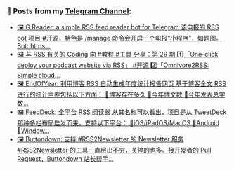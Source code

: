 ### 📰 Posts from my [Telegram Channel](https://t.me/s/aboutrss):
<!-- BLOG-POST-LIST:START -->
- [🖼 G Reader: a simple RSS feed reader bot for Telegram 该电报的 RSS bot 项目 #开源，特色是 /manage 命令会开启一个电报“小程序”，如题图。 Bot: https...](https://t.me/aboutrss/1386)
- [🖼 与 RSS 有关的 Coding 向 #教程 #工具 分享：第 29 期 1️⃣「One-click deploy your podcast website via RSS」 #开源 2️⃣「Omnivore2RSS: Simple cloud...](https://t.me/aboutrss/1385)
- [🖼 EndOfYear: 利用博客 RSS 自动生成年度统计报告网页 基于博客全文 RSS 进行的统计主要包括以下方面： 🔸博客存在多久 🔸今年博文数 🔸今年发表总字数...](https://t.me/aboutrss/1384)
- [🖼 FeedDeck: 全平台 RSS 阅读器 从其名称可以看出，项目是从 TweetDeck 那种多栏布局启发而来，支持以下平台： 🔸iOS/iPadOS/MacOS 🔸Android 🔸Window...](https://t.me/aboutrss/1383)
- [🖼 Buttondown: 支持 #RSS2Newsletter 的 Newsletter 服务 #RSS2Newsletter 的工具一直层出不穷，关停的也多。接开发者的 Pull Request，Buttondown 站长帮手...](https://t.me/aboutrss/1382)
<!-- BLOG-POST-LIST:END -->

<!--
**AboutRSS/AboutRSS** is a ✨ _special_ ✨ repository because its `README.md` (this file) appears on your GitHub profile.

Here are some ideas to get you started:

- 🔭 I’m currently working on ...
- 🌱 I’m currently learning ...
- 👯 I’m looking to collaborate on ...
- 🤔 I’m looking for help with ...
- 💬 Ask me about ...
- 📫 How to reach me: ...
- 😄 Pronouns: ...
- ⚡ Fun fact: ...
-->
